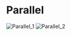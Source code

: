 # Parallel
![Parallel_1](https://user-images.githubusercontent.com/66731438/99527447-28de4300-29e0-11eb-80bc-ece4cd32edff.PNG)
![Parallel_2](https://user-images.githubusercontent.com/66731438/99527719-9e4a1380-29e0-11eb-9551-410c49d73084.PNG)
